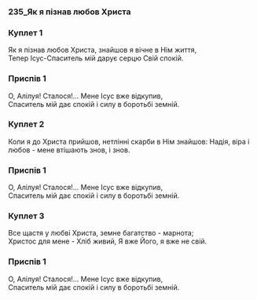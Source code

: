 ### 235_Як я пізнав любов Христа
### Куплет 1
Як я пізнав любов Христа, знайшов я вічне в Нім життя,<br/>Тепер Ісус-Спаситель мій дарує серцю Свій спокій.
### Приспів 1
О, Алілуя! Сталося!... Мене Ісус вже відкупив,<br/>Спаситель мій дає спокій і силу в боротьбі земній.
### Куплет 2
Коли я до Христа прийшов, нетлінні скарби в Нім знайшов: Надія, віра і любов - мене втішають знов, і знов.
### Приспів 1
О, Алілуя! Сталося!... Мене Ісус вже відкупив,<br/>Спаситель мій дає спокій і силу в боротьбі земній.
### Куплет 3
Все щастя у любві Христа, земне багатство - марнота;<br/>Христос для мене - Хліб живий, Я вже Його, я вже не свій.
### Приспів 1
О, Алілуя! Сталося!... Мене Ісус вже відкупив,<br/>Спаситель мій дає спокій і силу в боротьбі земній.
